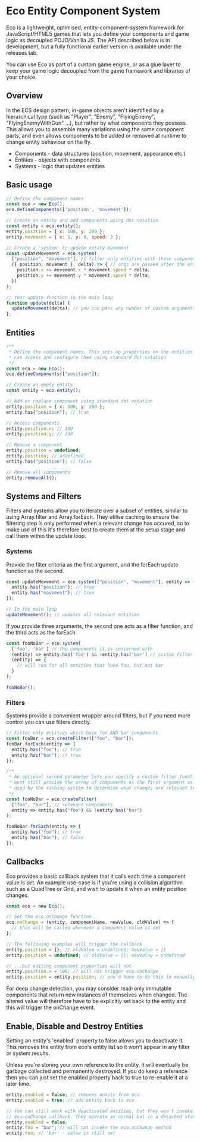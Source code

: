# Eco Entity Component System

Eco is a lightweight, optimised, entity-component-system framework for
JavaScript/HTML5 games that lets you define your components and game logic as
decoupled POJO/Vanilla JS. The API described below is in development, but a
fully functional earlier version is available under the releases tab.

You can use Eco as part of a custom game engine, or as a glue layer to keep your
game logic decoupled from the game framework and libraries of your choice.

## Overview

In the ECS design pattern, in-game objects aren't identified by a hierarchical
type (such as "Player", "Enemy", "FlyingEnemy", "FlyingEnemyWithGun" ...), but
rather by what components they possess. This allows you to assemble many
variations using the same component parts, and even allows components to be
added or removed at runtime to change entity behaviour on the fly.

* Components - data structures (position, movement, appearance etc.)
* Entities - objects with components
* Systems - logic that updates entities

## Basic usage

```javascript
// Define the component names
const eco = new Eco();
eco.defineComponents(['position', 'movement']);

// Create an entity and add components using dot notation
const entity = eco.entity();
entity.position = { x: 100, y: 200 };
entity.movement = { x: 1, y: 0, speed: 2 };

// Create a 'system' to update entity movement
const updateMovement = eco.system(
  ["position", "movement"], // filter only entities with these components
  ({ position, movement }, delta) => { // args are passed after the entity
    position.x += movement.x * movement.speed * delta;
    position.y += movement.y * movement.speed * delta;
  })
);

// Your update function in the main loop
function update(delta) {
  updateMovement(delta); // you can pass any number of custom arguments
};
```

## Entities

```javascript
/**
 * Define the component names. This sets up properties on the entities so you
 * can access and configure them using standard dot notation
 */
const eco = new Eco();
eco.defineComponents(["position"]);

// Create an empty entity
const entity = eco.entity();

// Add or replace component using standard dot notation
entity.position = { x: 100, y: 200 };
entity.has("position"); // true

// Access components
entity.position.x; // 100
entity.position.y; // 200

// Remove a component
entity.position = undefined;
entity.position; // undefined
entity.has("position"); // false

// Remove all components
entity.removeAll();
```

## Systems and Filters

Filters and systems allow you to iterate over a subset of entities, similar to
using Array.filter and Array.forEach. They utilise caching to ensure the
filtering step is only performed when a relevant change has occured, so to make
use of this it's therefore best to create them at the setup stage and call them
within the update loop.

### Systems

Provide the filter criteria as the first argument, and the forEach update
function as the second.

```javascript
const updateMovement = eco.system(["position", "movement"], entity => {
  entity.has("position"); // true
  entity.has("movement"); // true
});

// In the main loop
updateMovement(); // updates all relevant entities
```

If you provide three arguments, the second one acts as a filter function, and
the third acts as the forEach.

```javascript
const fooNoBar = eco.system(
  ['foo', 'bar'] // the components it is concerned with
  (entity) => entity.has('foo') && !entity.has('bar') // custom filter function,
  (entity) => {
    // will run for all entities that have foo, but not bar
  }
);

fooNoBar();
```

### Filters

Systems provide a convenient wrapper around filters, but if you need more
control you can use filters directly.

```javascript
// Filter only entities which have foo AND bar components
const fooBar = eco.createFilter(["foo", "bar"]);
fooBar.forEach(entity => {
  entity.has("foo"); // true
  entity.has("bar"); // true
});

/**
 * An optional second parameter lets you specify a custom filter function. You
 * must still provide the array of components as the first argument as this is
 * used by the caching system to determine what changes are relevant to it
 */
const fooNoBar = eco.createFilter(
  ["foo", "bar"], // relevant components
  entity => entity.has("foo") && !entity.has("bar")
);

fooNoBar.forEach(entity => {
  entity.has("foo"); // true
  entity.has("bar"); // false
});
```

## Callbacks

Eco provides a basic callback system that it calls each time a component value
is set. An example use-case is if you're using a collision algorithm such as a
QuadTree or Grid, and wish to update it when an entity position changes.

```javascript
const eco = new Eco();

// Set the eco.onChange function
eco.onChange = (entity, componentName, newValue, oldValue) => {
  // this will be called whenever a component value is set
};

// The following examples will trigger the callback
entity.position = {}; // oldValue = undefined; newValue = {}
entity.position = undefined; // oldValue = {}; newValue = undefined

// ...but editing component properties will not
entity.position.x = 100; // will not trigger eco.onChange
entity.position = entity.position; // you'd have to do this to manually trigger
```

For deep change detection, you may consider read-only immutable components that
return new instances of themselves when changed. The altered value will
therefore have to be explicitly set back to the entity and this will trigger the
onChange event.

## Enable, Disable and Destroy Entities

Setting an entity's 'enabled' property to false allows you to deactivate it.
This removes the entity from eco's entity list so it won't appear in any filter
or system results.

Unless you're storing your own reference to the entity, it will eventually be
garbage collected and permanently destroyed. If you do keep a reference then you
can just set the enabled property back to true to re-enable it at a later time.

```javascript
entity.enabled = false; // removes entity from eco
entity.enabled = true; // add entity back to eco

// You can still work with deactivated entities, but they won't invoke the
// eco.onChange callback. They operate as normal but in a detached state
entity.enabled = false;
entity.foo = "bar"; // will not invoke the eco.onChange method
entity.foo; // 'bar' - value is still set
```
